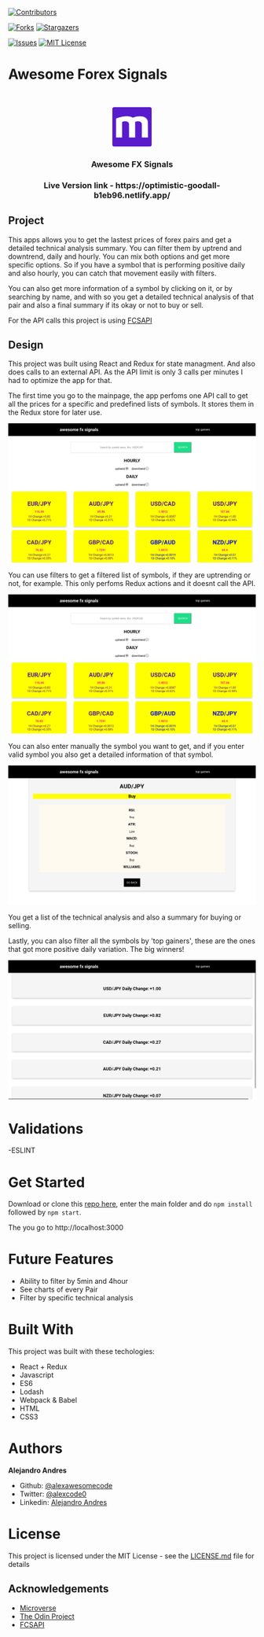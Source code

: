 
[![Contributors][contributors-shield]][contributors-url]

[![Forks][forks-shield]][forks-url]
[![Stargazers][stars-shield]][stars-url]

[![Issues][issues-shield]][issues-url]
[![MIT License][license-shield]][license-url]

# Awesome Forex Signals
<br/>
<p align="center">
  <a href="https://www.microverse.org/">
    <img src="assets/microverse.png" alt="Logo" width="80" height="80">
  </a>

  <h3 align="center">
	Awesome FX Signals
  </h3>

  <h3 align="center">
	 Live Version link - https://optimistic-goodall-b1eb96.netlify.app/
  </h3>

 

  </p>
</p>

## Project 

This apps allows you to get the lastest prices of forex pairs and get a detailed technical analysis summary. You can filter them by uptrend and downtrend, daily and hourly. You can mix both options and get more specific options. So if you have a symbol that is performing positive daily and also hourly, you can catch that movement easily with filters.

You can also get more information of a symbol by clicking on it, or by searching by name, and with so you get a detailed technical analysis of that pair and also a final summary if its okay or not to buy or sell.

For the API calls this project is using [FCSAPI](www.fcsapi.com)




## Design

This project was built using React and Redux for state managment. And also does calls to  an external API. As the API limit is only 3 calls per minutes I had to optimize the app for that.

The first time you go to the mainpage, the app perfoms one API call to get all the prices for a specific and predefined lists of symbols. It stores them in the Redux store for later use.

![main](assets/main.png)

You can use filters to get a filtered list of symbols, if they are uptrending or not, for example. This only perfoms Redux actions and it doesnt call the API. 

![gameover](assets/tags.png)

You can also enter manually the symbol you want to get, and if you enter valid symbol you also get a detailed information of that symbol. 

![gameover](assets/indicators.png)

You get a list of the technical analysis and also a summary for buying or selling.

Lastly, you can also filter all the symbols by 'top gainers', these are the ones that got more positive daily variation. The big winners!


![gameover](assets/topgainers.png)



# Validations

-ESLINT

# Get Started

Download or clone this [repo here](https://github.com/alexawesomecode/awesome-fx-signals), enter the main folder and do `npm install` followed by `npm start`. 

The you go to http://localhost:3000

# Future Features

* Ability to filter by 5min and 4hour
* See charts of every Pair
* Filter by specific technical analysis


# Built With

This project was built with these techologies:

* React + Redux
* Javascript
* ES6
* Lodash
* Webpack & Babel
* HTML
* CSS3

# Authors

**Alejandro Andres**

- Github: [@alexawesomecode](https://github.com/alexawesomecode)
- Twitter: [@alexcode0](https://twitter.com/alexcode0)
- Linkedin: [Alejandro Andres](https://www.linkedin.com/in/alejandro-andres-126592191/)

# License

This project is licensed under the MIT License - see the [LICENSE.md](LICENSE.md) file for details

<!-- ACKNOWLEDGEMENTS -->
## Acknowledgements
* [Microverse](https://www.microverse.org/)
* [The Odin Project](https://www.theodinproject.com/)
* [FCSAPI](https://www.fcsapi.com/)

<!-- MARKDOWN LINKS & IMAGES -->
<!-- https://www.markdownguide.org/basic-syntax/#reference-style-links -->
[contributors-shield]: https://img.shields.io/github/contributors/alexawesomecode/awesome-fx-signals.svg?style=flat-square
[contributors-url]: https://github.com/alexawesomecode/awesome-fx-signals/graphs/contributors
[forks-shield]: https://img.shields.io/github/forks/alexawesomecode/awesome-fx-signals
[forks-url]: https://github.com/alexawesomecode/awesome-fx-signals/network/members
[stars-shield]: https://img.shields.io/github/stars/alexawesomecode/awesome-fx-signals
[stars-url]: https://github.com/alexawesomecode/awesome-fx-signals/stargazers
[issues-shield]: https://img.shields.io/github/issues/alexawesomecode/awesome-fx-signals
[issues-url]: https://github.com/alexawesomecode/awesome-fx-signals/issues
[license-shield]: https://img.shields.io/github/license/alexawesomecode/awesome-fx-signals
[license-url]: https://github.com/alexawesomecode/awesome-fx-signals/blob/master/LICENSE.txt

